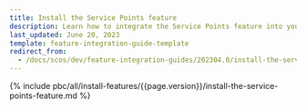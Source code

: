 ```yaml
---
title: Install the Service Points feature
description: Learn how to integrate the Service Points feature into your project
last_updated: June 20, 2023
template: feature-integration-guide-template
redirect_from:
  - /docs/scos/dev/feature-integration-guides/202304.0/install-the-service-points-feature.html
---
```


{% include pbc/all/install-features/{{page.version}}/install-the-service-points-feature.md %} <!-- To edit, see /_includes/pbc/all/install-features/202304.0/install-the-service-points-feature.md -->

